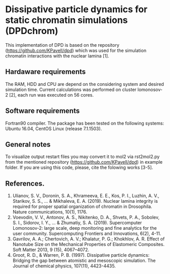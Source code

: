 # Dissipative particle dynamics for static chromatin simulations (DPDchrom)

This implementation of DPD is based on the repository (https://github.com/KPavelI/dpd) which was used for the simulation chromatin interactions with the nuclear lamina [1].

## Hardaware requirements

The RAM, HDD and CPU are depend on the considering system and desired simulation time. Current calculations was performed on cluster lomonosov-2 [2], each run was executed on 56 cores.

## Software requirements

Fortran90 compiler. The package has been tested on the following systems: Ubuntu 16.04, CentOS Linux (release 7.1.1503).

## General notes

To visualize output restart files you may convert it to mol2 via rst2mol2.py from the mentioned repository (https://github.com/KPavelI/dpd) in example folder. If you are using this code, please, cite the folowing works [3-5].

## References.

1. Ulianov, S. V., Doronin, S. A., Khrameeva, E. E., Kos, P. I., Luzhin, A. V., Starikov, S. S., ... & Mikhaleva, E. A. (2019). Nuclear lamina integrity is required for proper spatial organization of chromatin in Drosophila. Nature communications, 10(1), 1176.
2. Voevodin, V. V., Antonov, A. S., Nikitenko, D. A., Shvets, P. A., Sobolev, S. I., Sidorov, I. Y., ... & Zhumatiy, S. A. (2019). Supercomputer Lomonosov-2: large scale, deep monitoring and fine analytics for the user community. Supercomputing Frontiers and Innovations, 6(2), 4-11.
3. Gavrilov, A. A.; Chertovich, A. V.; Khalatur, P. G.; Khokhlov, A. R. Effect of Nanotube Size on the Mechanical Properties of Elastomeric Composites. Soft Matter 2013, 9 (15), 4067–4072.
4. Groot, R. D., & Warren, P. B. (1997). Dissipative particle dynamics: Bridging the gap between atomistic and mesoscopic simulation. The Journal of chemical physics, 107(11), 4423-4435.